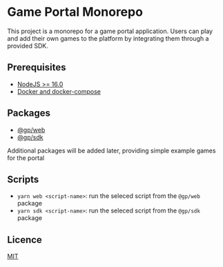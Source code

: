 # Game Portal Monorepo

This project is a monorepo for a game portal application. Users can play and add their own games to the platform by integrating them through a provided SDK.

## Prerequisites

- [NodeJS >= 16.0](https://nodejs.org/en/)
- [Docker and docker-compose](https://docs.docker.com/get-docker/)

## Packages

- [@gp/web](packages/web/README.md)
- [@gp/sdk](packages/sdk/README.md)

Additional packages will be added later, providing simple example games for the portal

## Scripts

- `yarn web <script-name>`: run the seleced script from the `@gp/web` package
- `yarn sdk <script-name>`: run the seleced script from the `@gp/sdk` package

## Licence

[MIT](LICENSE)
